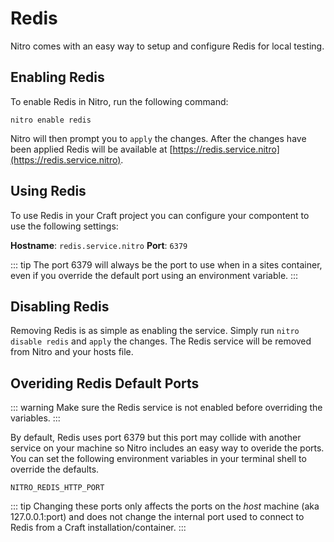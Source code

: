 # Redis

Nitro comes with an easy way to setup and configure Redis for local testing.

## Enabling Redis

To enable Redis in Nitro, run the following command:

`nitro enable redis`

Nitro will then prompt you to `apply` the changes. After the changes have been applied Redis will be available at [https://redis.service.nitro](https://redis.service.nitro).

## Using Redis

To use Redis in your Craft project you can configure your compontent to use the following settings:

**Hostname**: `redis.service.nitro`
**Port**: `6379`

::: tip
The port 6379 will always be the port to use when in a sites container, even if you override the default port using an environment variable.
:::

## Disabling Redis

Removing Redis is as simple as enabling the service. Simply run `nitro disable redis` and `apply` the changes. The Redis service will be removed from Nitro and your hosts file.

## Overiding Redis Default Ports

::: warning
Make sure the Redis service is not enabled before overriding the variables.
:::

By default, Redis uses port 6379 but this port may collide with another service on your machine so Nitro includes an easy way to overide the ports. You can set the following environment variables in your terminal shell to override the defaults.

`NITRO_REDIS_HTTP_PORT`

::: tip
Changing these ports only affects the ports on the _host_ machine (aka 127.0.0.1:port) and does not change the internal port used to connect to Redis from a Craft installation/container.
:::
